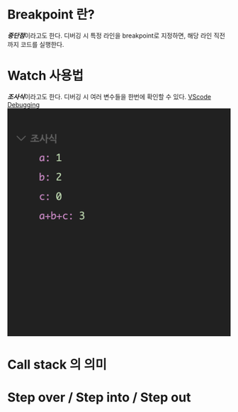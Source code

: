 # Breakpoint 란?
***중단점***이라고도 한다. 디버깅 시 특정 라인을 breakpoint로 지정하면, 해당 라인 직전까지 코드를 실행한다.

# Watch 사용법
***조사식***이라고도 한다. 디버깅 시 여러 변수들을 한번에 확인할 수 있다.
[VScode Debugging](https://code.visualstudio.com/docs/editor/debugging)   
![조사식 창](./img/watch.png)

# Call stack 의 의미

# Step over / Step into / Step out
